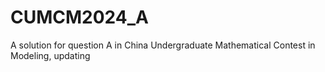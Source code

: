 # CUMCM2024_A
A solution for question A in China Undergraduate Mathematical Contest in Modeling, updating

